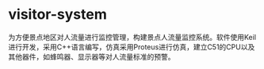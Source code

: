 # visitor-system
为方便景点地区对人流量进行监控管理，构建景点人流量监控系统。软件使用Keil进行开发，采用C++语言编写，仿真采用Proteus进行仿真，建立C51的CPU以及其他器件，如蜂鸣器、显示器等对人流量标准的预警。
